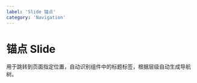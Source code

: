 ```yaml
---
label: 'Slide 锚点'
category: 'Navigation'
---
```


# 锚点 Slide

用于跳转到页面指定位置，自动识别组件中的标题标签，根据层级自动生成导航树。
